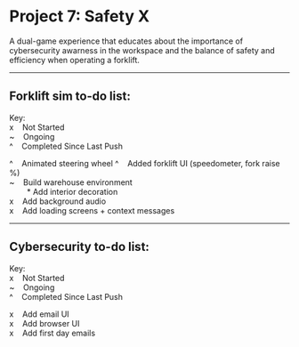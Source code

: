 # Project 7: Safety X

A dual-game experience that educates about the importance of cybersecurity awarness in the workspace and the balance of safety and efficiency when operating a forklift.

-----

Forklift sim to-do list:
-----
Key:  
x&nbsp;&nbsp;&nbsp;&nbsp;Not Started  
~&nbsp;&nbsp;&nbsp;&nbsp;Ongoing  
^&nbsp;&nbsp;&nbsp;&nbsp;Completed Since Last Push  

^&nbsp;&nbsp;&nbsp;&nbsp;Animated steering wheel 
^&nbsp;&nbsp;&nbsp;&nbsp;Added forklift UI (speedometer, fork raise %)  
~&nbsp;&nbsp;&nbsp;&nbsp;Build warehouse environment  
&nbsp;&nbsp;&nbsp;&nbsp;&nbsp;&nbsp;&nbsp;&nbsp;* Add interior decoration  
x&nbsp;&nbsp;&nbsp;&nbsp;Add background audio  
x&nbsp;&nbsp;&nbsp;&nbsp;Add loading screens + context messages  

-----

Cybersecurity to-do list:
-----
Key:  
x&nbsp;&nbsp;&nbsp;&nbsp;Not Started  
~&nbsp;&nbsp;&nbsp;&nbsp;Ongoing  
^&nbsp;&nbsp;&nbsp;&nbsp;Completed Since Last Push  

x&nbsp;&nbsp;&nbsp;&nbsp;Add email UI  
x&nbsp;&nbsp;&nbsp;&nbsp;Add browser UI  
x&nbsp;&nbsp;&nbsp;&nbsp;Add first day emails  